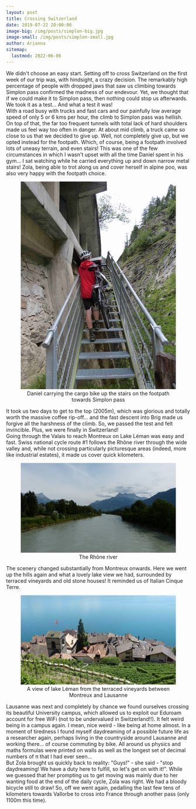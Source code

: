 ```yaml
---
layout: post
title: Crossing Switzerland 
date: 2019-07-22 20:00:00
image-big: /img/posts/simplon-big.jpg
image-small: /img/posts/simplon-small.jpg
author: Arianna
sitemap:
  lastmod: 2022-06-06
---
```

<!--caption: 'At long last we made it!'-->
We didn't choose an easy start. Setting off to cross Switzerland on the first week of our trip was, with hindsight, a crazy decision. The remarkably high percentage of people with dropped jaws that saw us climbing towards Simplon pass confirmed the madness of our endevour. Yet, we thought that if we could make it to Simplon pass, then nothing could stop us afterwards. We took it as a test... And what a test it was! 
<br>
With a road busy with trucks and fast cars and our painfully low average speed of only 5 or 6 kms per hour, the climb to Simplon pass was hellish. On top of that, the far too frequent tunnels with total lack of hard shoulders made us feel way too often in danger. At about mid climb, a truck came so close to us that we decided to give up. Well, not completely give up, but we opted instead for the footpath. Which, of course, being a footpath involved lots of uneasy terrain, and even stairs! This was one of the few circumstances in which I wasn't upset with all the time Daniel spent in his gym... I sat watching while he carried everything up and down narrow metal stairs! Zola, being able to trot along us and cover herself in alpine poo, was also very happy with the footpath choice. 

<div id="vertical-image">
	<figure>
	<img class="img-responsive center-block" src=" /img/posts/stairs.jpg" alt="Daniel carrying the cargo bike up the stairs on the footpath towards Simplon pass">
	<figcaption style="text-align: center;">Daniel carrying the cargo bike up the stairs on the footpath towards Simplon pass</figcaption>
	</figure><p></p>
</div>

It took us two days to get to the top (2005m), which was glorious and totally worth the massive coffee rip-off... and the fast descent into Brig made us forgive all the harshness of the climb. So, we passed the test and felt invincible. Plus, we were finally in Switzerland! 
<br>
Going through the Valais to reach Montreux on Lake Léman was easy and fast. Swiss national cycle route #1 follows the Rhône river through the wide valley and, while not crossing particularly picturesque areas (indeed, more like industrial estates), it made us cover quick kilometers. 

<div id="horizontal-image">
	<figure>
	<img class="img-responsive" src=" /img/posts/rhone.jpg" alt="The Rhône river">
	<figcaption style="text-align: center;">The Rhône river</figcaption>
	</figure><p></p>
</div>

The scenery changed substantially from Montreux onwards. Here we went up the hills again and what a lovely lake view we had, surrounded by terraced vineyards and old stone houses! It reminded us of Italian Cinque Terre.

<div id="horizontal-image">
	<figure>
	<img class="img-responsive" src=" /img/posts/leman.jpg" alt="A view of lake Léman from the terraced vineyards between Montreux and Lausanne">
	<figcaption style="text-align: center;">A view of lake Léman from the terraced vineyards between Montreux and Lausanne</figcaption>
	</figure><p></p>
</div>

Lausanne was next and completely by chance we found ourselves crossing its beautiful University campus, which allowed us to exploit our Eduroam account for free WiFi (not to be undervalued in Switzerland!!). It felt weird being in a campus again. I mean, nice weird - like being at home almost. In a moment of tiredness I found myself daydreaming of a possible future life as a researcher again, perhaps living in the countryside around Lausanne and working there... of course commuting by bike. All around us physics and maths formulas were printed on walls as well as the longest set of decimal numbers of π that I had ever seen... 
<br>
But Zola brought us quickly back to reality: "Guys!" - she said - "stop daydreaming! We have a duty here to fulfill, so let's get on with it!". While we guessed that her prompting us to get moving was mainly due to her wanting food at the end of the daily cycle, Zola was right. We had a bloody bicycle still to draw! So, off we went again, pedalling the last few tens of kilometers towards Vallorbe to cross into France through another pass (only 1100m this time). 
